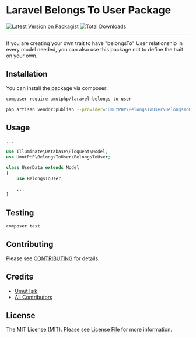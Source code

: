 # Laravel Belongs To User Package

[![Latest Version on Packagist](https://img.shields.io/packagist/v/umutphp/laravel-belongs-to-user.svg?style=flat-square)](https://packagist.org/packages/umutphp/laravel-belongs-to-user)
[![Total Downloads](https://img.shields.io/packagist/dt/umutphp/laravel-belongs-to-user.svg?style=flat-square)](https://packagist.org/packages/umutphp/laravel-belongs-to-user)

---

If you are creating your own trait to have "belongsTo" User relationship in every model needed, you can also use this package not to define the trait on your own.

## Installation

You can install the package via composer:

```bash
composer require umutphp/laravel-belongs-to-user

php artisan vendor:publish --provider="UmutPHP\BelongsToUser\BelongsToUserServiceProvider"

```

## Usage

```php
...

use Illuminate\Database\Eloquent\Model;
use UmutPHP\BelongsToUser\BelongsToUser;

class UserData extends Model
{
    use BelongsToUser;

    ...
}

```

## Testing

```bash
composer test
```

## Contributing

Please see [CONTRIBUTING](.github/CONTRIBUTING.md) for details.

## Credits

- [Umut Işık](https://github.com/umutphp)
- [All Contributors](../../contributors)

## License

The MIT License (MIT). Please see [License File](LICENSE.md) for more information.
